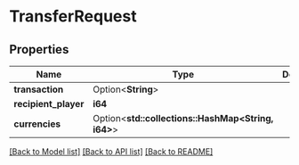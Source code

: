 # TransferRequest

## Properties

Name | Type | Description | Notes
------------ | ------------- | ------------- | -------------
**transaction** | Option<**String**> |  | [optional]
**recipient_player** | **i64** |  | 
**currencies** | Option<**std::collections::HashMap<String, i64>**> |  | [optional]

[[Back to Model list]](../README.md#documentation-for-models) [[Back to API list]](../README.md#documentation-for-api-endpoints) [[Back to README]](../README.md)


